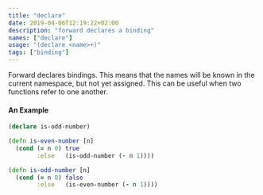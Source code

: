 ```yaml
---
title: "declare"
date: 2019-04-06T12:19:22+02:00
description: "forward declares a binding"
names: ["declare"]
usage: "(declare <name>+)"
tags: ["binding"]
---
```

Forward declares bindings. This means that the names will be known in the current namespace, but not yet assigned. This can be useful when two functions refer to one another.

#### An Example

```clojure
(declare is-odd-number)

(defn is-even-number [n]
  (cond (= n 0) true
        :else   (is-odd-number (- n 1))))

(defn is-odd-number [n]
  (cond (= n 0) false
        :else   (is-even-number (- n 1))))
```

